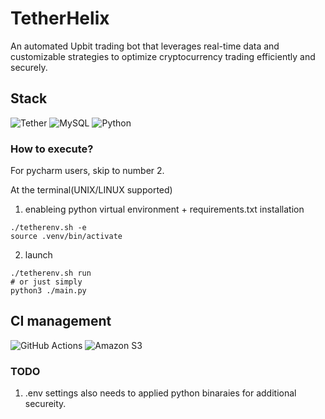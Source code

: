 # TetherHelix
An automated Upbit trading bot that leverages real-time data and customizable strategies to optimize cryptocurrency trading efficiently and securely.

## Stack

![Tether](https://img.shields.io/badge/tether-168363?style=for-the-badge&logo=tether&logoColor=white)
![MySQL](https://img.shields.io/badge/mysql-%234479A1.svg?&style=for-the-badge&logo=mysql&logoColor=white)
![Python](https://img.shields.io/badge/python-3670A0?style=for-the-badge&logo=python&logoColor=ffdd54)

### How to execute?

For pycharm users, skip to number 2.

At the terminal(UNIX/LINUX supported)
1. enableing python virtual environment + requirements.txt installation
```
./tetherenv.sh -e
source .venv/bin/activate
```
2. launch
```
./tetherenv.sh run
# or just simply
python3 ./main.py
```

## CI management

![GitHub Actions](https://img.shields.io/badge/github%20actions-%232671E5.svg?style=for-the-badge&logo=githubactions&logoColor=white)
![Amazon S3](https://img.shields.io/badge/Amazon%20S3-FF9900?style=for-the-badge&logo=amazons3&logoColor=white)

### TODO

1. .env settings also needs to applied python binaraies for additional secureity.